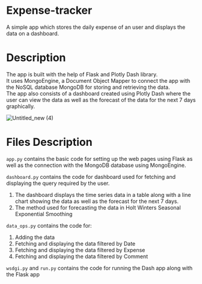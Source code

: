 # Expense-tracker
A simple app which stores the daily expense of an user and displays the data on a dashboard.

# Description
The app is built with the help of Flask and Plotly Dash library.<br>
It uses MongoEngine, a Document Object Mapper to connect the app with the NoSQL database MongoDB for storing and retrieving the data.<br>
The app also consists of a dashboard created using Plotly Dash where the user can view the data as well as the forecast of the data for the next 7 days graphically.<br>

![Untitled_new (4)](https://user-images.githubusercontent.com/63745797/136266806-d68f3eed-6f4e-47eb-b15d-8082936cabe0.gif)

# Files Description
`app.py` contains the basic code for setting up the web pages using Flask as well as the connection with the MongoDB database using MongoEngine.<br>

`dashboard.py` contains the code for dashboard used for fetching and displaying the query required by the user.
1. The dashboard displays the time series data in a table along with a line chart showing the data as well as the forecast for the next 7 days.
2. The method used for forecasting the data in Holt Winters Seasonal Exponential Smoothing<br>

`data_ops.py` contains the code for:
1. Adding the data
2. Fetching and displaying the data filtered by Date
3. Fetching and displaying the data filtered by Expense
4. Fetching and displaying the data filtered by Comment

`wsdgi.py` and `run.py` contains the code for running the Dash app along with the Flask app<br>

